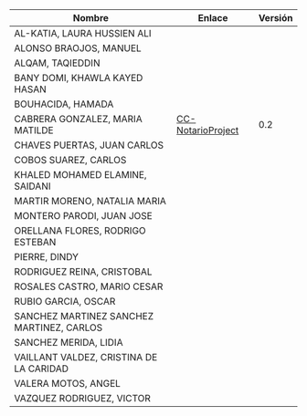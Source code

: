 | Nombre | Enlace | Versión |
|--------|--------|---------|
|AL-KATIA, LAURA HUSSIEN ALI | | | 
|ALONSO BRAOJOS, MANUEL | | | 
|ALQAM, TAQIEDDIN | | | 
|BANY DOMI, KHAWLA KAYED HASAN | | | 
|BOUHACIDA, HAMADA | | | 
|CABRERA GONZALEZ, MARIA MATILDE | [CC-NotarioProject](https://github.com/mati3/CC-NotarioProject) | 0.2 | 
|CHAVES PUERTAS, JUAN CARLOS | | | 
|COBOS SUAREZ, CARLOS | | | 
|KHALED MOHAMED ELAMINE, SAIDANI | | | 
|MARTIR MORENO, NATALIA MARIA | | | 
|MONTERO PARODI, JUAN JOSE | | | 
|ORELLANA FLORES, RODRIGO ESTEBAN | | | 
|PIERRE, DINDY | | | 
|RODRIGUEZ REINA, CRISTOBAL | | | 
|ROSALES CASTRO, MARIO CESAR | | | 
|RUBIO GARCIA, OSCAR | | | 
|SANCHEZ MARTINEZ SANCHEZ MARTINEZ, CARLOS | | | 
|SANCHEZ MERIDA, LIDIA | | | 
|VAILLANT VALDEZ, CRISTINA DE LA CARIDAD | | | 
|VALERA MOTOS, ANGEL | | | 
|VAZQUEZ RODRIGUEZ, VICTOR | | | 
